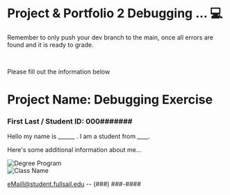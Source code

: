 
# Project & Portfolio 2 Debugging ... 💻

Remember to only push your dev branch to the main, once all errors are found and it is ready to grade.

<br>

Please fill out the information below
# Project Name: Debugging Exercise

### First Last / Student ID: 000####### 
 Hello my name is ______ . I am a student from ____. 
 
Here's some additional information about me...


![Degree Program](https://img.shields.io/badge/Degree-Web%20Development-orange?logo=gnometerminal)
<br>
![Class Name](https://img.shields.io/badge/Class-Project%20and%20Portfolio%20II-orange?logo=react)



eMaill@student.fullsail.edu -- (###) ###-#### 
